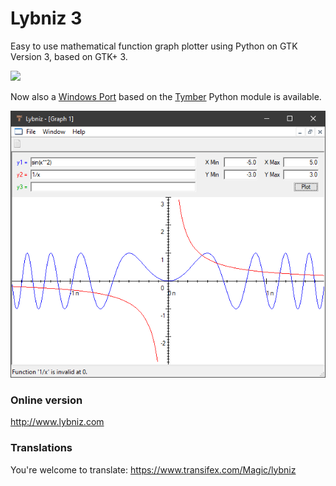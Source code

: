 # Lybniz 3
Easy to use mathematical function graph plotter using Python on GTK  
Version 3, based on GTK+ 3.

![](images/Screenshot.png)

Now also a [Windows Port](Tymber) based on the [Tymber](https://github.com/thomasfuhringer/tymber) Python module is available.

![](Tymber/Screenshot.png)

### Online version
<http://www.lybniz.com>

### Translations

You're welcome to translate: https://www.transifex.com/Magic/lybniz
